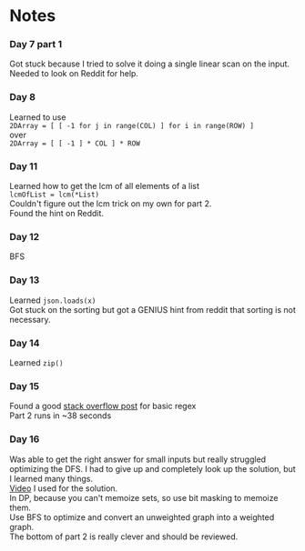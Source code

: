 # Notes

### Day 7 part 1
Got stuck because I tried to solve it doing a single linear scan on the input.  
Needed to look on Reddit for help.  

### Day 8
Learned to use  
``
2DArray = [ [ -1 for j in range(COL) ] for i in range(ROW) ]  
``  
over  
``
2DArray = [ [ -1 ] * COL ] * ROW
``  

### Day 11
Learned how to get the lcm of all elements of a list  
``
lcmOfList = lcm(*List)
``  
Couldn't figure out the lcm trick on my own for part 2.  
Found the hint on Reddit. 

### Day 12  
BFS  

### Day 13  
Learned ``json.loads(x)``  
Got stuck on the sorting but got a GENIUS hint from reddit that sorting is not necessary.  
  
### Day 14
Learned ``zip()``

### Day 15  
Found a good [stack overflow post](https://stackoverflow.com/questions/15814592/how-do-i-include-negative-decimal-numbers-in-this-regular-expression) for basic regex   
Part 2 runs in ~38 seconds  

### Day 16  
Was able to get the right answer for small inputs but really struggled optimizing the DFS. I had to give up and completely look up the solution, but I learned many things.  
[Video](https://www.youtube.com/watch?v=w9Sk7lvyGZI) I used for the solution.  
In DP, because you can't memoize sets, so use bit masking to memoize them.  
Use BFS to optimize and convert an unweighted graph into a weighted graph.  
The bottom of part 2 is really clever and should be reviewed.  
